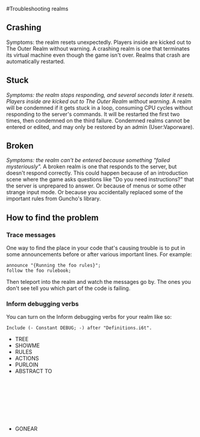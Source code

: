 #Troubleshooting realms

## Crashing
Symptoms: the realm resets unexpectedly. Players inside are kicked out to The Outer Realm without warning.
A crashing realm is one that terminates its virtual machine even though the game isn't over. Realms that crash are automatically restarted.

## Stuck
_Symptoms: the realm stops responding, and several seconds later it resets. Players inside are kicked out to The Outer Realm without warning._
A realm will be condemned if it gets stuck in a loop, consuming CPU cycles without responding to the server's commands. It will be restarted the first two times, then condemned on the third failure. Condemned realms cannot be entered or edited, and may only be restored by an admin (User:Vaporware).

## Broken
_Symptoms: the realm can't be entered because something "failed mysteriously"._
A broken realm is one that responds to the server, but doesn't respond correctly.
This could happen because of an introduction scene where the game asks questions like "Do you need instructions?" that the server is unprepared to answer.
Or because of menus or some other strange input mode.
Or because you accidentally replaced some of the important rules from Guncho's library.

## How to find the problem

### Trace messages
One way to find the place in your code that's causing trouble is to put in some announcements before or after various important lines. For example:
```
announce "{Running the foo rules}";
follow the foo rulebook;
```
Then teleport into the realm and watch the messages go by. The ones you don't see tell you which part of the code is failing.

### Inform debugging verbs
You can turn on the Inform debugging verbs for your realm like so:
```
Include (- Constant DEBUG; -) after "Definitions.i6t".
```
* TREE
* SHOWME <object>
* RULES
* ACTIONS
* PURLOIN <object>
* ABSTRACT <object> TO <place>
* GONEAR <object>
* TRACE <number>